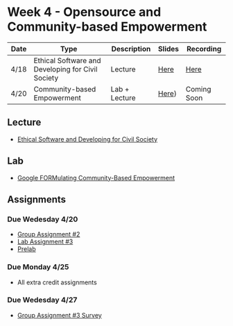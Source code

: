 # Week 4 - Opensource and Community-based Empowerment

Date|Type|Description|Slides|Recording|
|---|----|-----------|------|---------|
|4/18|Ethical Software and Developing for Civil Society|Lecture|[Here](../materials/AA191_S_W4_Lecture_4.pdf)|[Here](https://ucla.zoom.us/rec/share/UDSvLi5tI4uhXG-vNAbCWxHlf3QyzMp9Om1Pe9Ph6QpAaKtomooKpmbWcBSzKnE4.m-R71g30D-UW9wVx )|
|4/20|Community-based Empowerment|Lab + Lecture|[Here](../materials/AA191_S_W4_Lab_4.pdf))|Coming Soon|

## Lecture

- [Ethical Software and Developing for Civil Society](../materials/AA191_S_W4_Lecture_4.pdf)

## Lab

- [Google FORMulating Community-Based Empowerment](../labs/week4/index.md)

## Assignments

### Due Wedesday 4/20

- [Group Assignment #2](../assignments/week2/group_assignment.md)
- [Lab Assignment #3](../assignments/week3/lab_assignment.md)
- [Prelab](../assignments/week4/prelab.md)

### Due Monday 4/25

- All extra credit assignments

### Due Wedesday 4/27

- [Group Assignment #3 Survey](../assignments/week4/group_assignment.md)